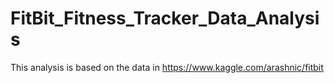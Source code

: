 # FitBit_Fitness_Tracker_Data_Analysis
This analysis is based on the data in https://www.kaggle.com/arashnic/fitbit
